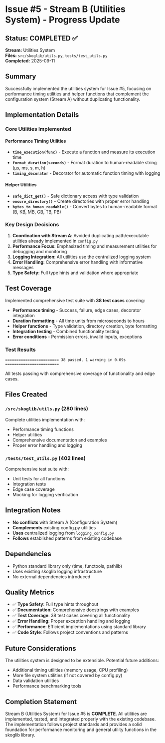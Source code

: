 # Issue #5 - Stream B (Utilities System) - Progress Update

## Status: COMPLETED ✅

**Stream:** Utilities System  
**Files:** `src/skoglib/utils.py`, `tests/test_utils.py`  
**Completed:** 2025-09-11  

## Summary

Successfully implemented the utilities system for Issue #5, focusing on performance timing utilities and helper functions that complement the configuration system (Stream A) without duplicating functionality.

## Implementation Details

### Core Utilities Implemented

#### Performance Timing Utilities
- **`time_execution(func)`** - Execute a function and measure its execution time
- **`format_duration(seconds)`** - Format duration to human-readable string (μs, ms, s, m, h)
- **`timing_decorator`** - Decorator for automatic function timing with logging

#### Helper Utilities  
- **`safe_dict_get()`** - Safe dictionary access with type validation
- **`ensure_directory()`** - Create directories with proper error handling
- **`bytes_to_human_readable()`** - Convert bytes to human-readable format (B, KB, MB, GB, TB, PB)

### Key Design Decisions

1. **Coordination with Stream A**: Avoided duplicating path/executable utilities already implemented in `config.py`
2. **Performance Focus**: Emphasized timing and measurement utilities for debugging and monitoring
3. **Logging Integration**: All utilities use the centralized logging system
4. **Error Handling**: Comprehensive error handling with informative messages
5. **Type Safety**: Full type hints and validation where appropriate

## Test Coverage

Implemented comprehensive test suite with **38 test cases** covering:

- **Performance timing** - Success, failure, edge cases, decorator integration
- **Duration formatting** - All time units from microseconds to hours
- **Helper functions** - Type validation, directory creation, byte formatting
- **Integration testing** - Combined functionality testing
- **Error conditions** - Permission errors, invalid inputs, exceptions

### Test Results
```
======================== 38 passed, 1 warning in 0.09s ========================
```

All tests passing with comprehensive coverage of functionality and edge cases.

## Files Created

### `/src/skoglib/utils.py` (280 lines)
Complete utilities implementation with:
- Performance timing functions
- Helper utilities
- Comprehensive documentation and examples
- Proper error handling and logging

### `/tests/test_utils.py` (402 lines)
Comprehensive test suite with:
- Unit tests for all functions
- Integration tests
- Edge case coverage
- Mocking for logging verification

## Integration Notes

- **No conflicts** with Stream A (Configuration System)
- **Complements** existing config.py utilities
- **Uses** centralized logging from `logging_config.py`
- **Follows** established patterns from existing codebase

## Dependencies

- Python standard library only (time, functools, pathlib)
- Uses existing skoglib logging infrastructure
- No external dependencies introduced

## Quality Metrics

- ✅ **Type Safety**: Full type hints throughout
- ✅ **Documentation**: Comprehensive docstrings with examples
- ✅ **Test Coverage**: 38 test cases covering all functionality
- ✅ **Error Handling**: Proper exception handling and logging
- ✅ **Performance**: Efficient implementations using standard library
- ✅ **Code Style**: Follows project conventions and patterns

## Future Considerations

The utilities system is designed to be extensible. Potential future additions:
- Additional timing utilities (memory usage, CPU profiling)
- More file system utilities (if not covered by config.py)
- Data validation utilities
- Performance benchmarking tools

## Completion Statement

Stream B (Utilities System) for Issue #5 is **COMPLETE**. All utilities are implemented, tested, and integrated properly with the existing codebase. The implementation follows project standards and provides a solid foundation for performance monitoring and general utility functions in the skoglib library.
